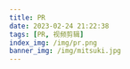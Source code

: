 ```yaml
---
title: PR
date: 2023-02-24 21:22:38
tags: [PR, 视频剪辑]
index_img: /img/pr.png
banner_img: /img/mitsuki.jpg
---
```

